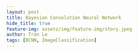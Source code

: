 ```yaml
---
layout: post
title: Bayesian Convolution Neural Network
hide_title: true
feature-img: assets/img/feature-img/story.jpeg
author: Tran Le
tags: [BCNN, ImageClassification]
---
```

